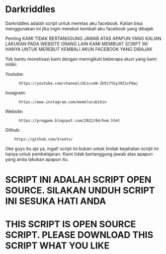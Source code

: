 # Darkriddles
Darkriddles adalah script untuk meretas aku facebook. Kalian bisa menggunakan ini jika ingin merebut kembali aku facebook yang dibajak

Penting
KAMI TIDAK BERTANGGUNG JAWAB ATAS APAPUN YANG KALIAN LAKUKAN PADA WEBSITE ORANG LAIN
KAMI MEMBUAT SCRIPT INI HANYA UNTUK MEREBUT KEMBALI AKUN FACEBOOK YANG DIBAJAK

Yok bantu monetisasi kami dengan menngikuti beberapa akun yang kami miliki:

  Youtube:
  
          https://youtube.com/channel/UCscuxW-ZUViftGyJ9Z1cPbw/
          
  Insagram:
  
          https://www.instagram.com/memelucubikin
          
  Website:
  
          https://progpem.blogspot.com/2022/04/hom.html
          
  Github:
  
        https://github.com/Sreetx/

 Oke guys itu aja ya, ingat! script ini bukan untuk tindak kejahatan script ini hanya untuk pembelajaran. Kami tidak bertanggung jawab atas apapun yang anda lakukan apapun itu.
 
 # SCRIPT INI ADALAH SCRIPT OPEN SOURCE. SILAKAN UNDUH SCRIPT INI SESUKA HATI ANDA
 # THIS SCRIPT IS OPEN SOURCE SCRIPT. PLEASE DOWNLOAD THIS SCRIPT WHAT YOU LIKE
